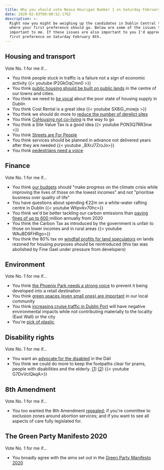 ```yaml
---
title: Why you should vote Neasa Hourigan Number 1 on Saturday February 8th.
date: 2020-02-03T00:00:52.176Z
description: >-
  Right now you might be weighing up the candidates in Dublin Central to decide
  where your first preference should go. Below are some of the issues that are
  important to me. If these issues are also important to you I'd appreciate your
  first preference on Saturday February 8th.
---
```

## Housing and transport

Vote No. 1 for me if...

* You think people stuck in traffic is a failure not a sign of economic activity {{< youtube lP2GkOqCmn0 >}}
* You think [public housing should be built on public lands](https://www.greenparty.ie/over-20000-homes-could-be-built-on-public-lands-in-dublin-city-greens/) in the centre of our towns and cities.
* You think we need to [be vocal](https://neasahourigan.com/post/housing-sit-down/) about the poor state of housing supply in Dublin
* You think Cost Rental is a great idea {{< youtube SX8iG_mowjs >}}
* You think we should do more to [reduce the number of derelict sites](https://neasahourigan.com/post/vacancy-and-dereliction-in-the-inner-city/) 
* You think [CoHousing not co-living](https://neasahourigan.com/post/greens-say-no-to-coliving-yes-to-cohousing/) is the way to go
* You think a Site Value Tax is a good idea {{< youtube PON3Q7RR3nw  >}}
* You think [Streets are For People](https://neasahourigan.com/post/streets-are-for-people/)
* You think services should be planned in advance not delivered years after they are needed {{< youtube _BXrJ7ZroJo>}}
* You think [pedestrians need a voice](https://neasahourigan.com/post/inaugural-meeting-of-irish-pedestrian-network/)

## Finance

Vote No. 1 for me if...

* You think [our budgets](https://www.greenparty.ie/budget-2020-neasa-hourigan/) should "make progress on the climate crisis while improving the lives of those on the lowest incomes" and not "prioritise business over quality of life"
* You have questions about spending €22m on a white-water rafting centre in Dublin {{< youtube Wtipvkv70hc>}}
* You think we'd be better tackling our carbon emissions than [paying fines of up to 600 ](https://neasahourigan.com/post/despite-brexit-budget-cost-of-fine-gael-climate-inaction-set-to-skyrocket/)million annually from 2020
* You think the Carbon Tax as introduced by the government is unfair to those on lower incomes and in rural areas {{< youtube WAuBD9FHRgo>}}
* You think the 80% tax on [windfall profits for land speculators](https://neasahourigan.com/post/greens-warn-of-over-1-5bn-loss-to-state-if-rezoning-levies-issue-not-remedied/) on lands rezoned for housing purposes should be reintroduced (this tax was abolished by Fine Gael under pressure from developers)

## Environment

Vote No. 1 for me if...

* You think [the Phoenix Park needs a strong voice](https://neasahourigan.com/post/update-on-the-plans-to-redevelop-the-phoenix-park/) to prevent it being developed into a retail destination
* You think [green spaces (even small ones) are important](https://neasahourigan.com/post/green-up-cabra-glasnevin/) in our local community
* You think [increasing cruise traffic in Dublin Port](https://neasahourigan.com/post/have-your-say-on-the-future-of-cruise-tourism-at-dublin-port/) will have negative environmental impacts while not contributing materially to the locality (East Wall) or the city
* You're [sick of plastic](https://neasahourigan.com/post/sick-of-plastic-day-of-action-planned-for-cabra/)

## Disability rights

Vote No. 1 for me if...

* You want an [advocate for the disabled](https://neasahourigan.com/post/world-sight-day/) in the Dáil 
* You think we could do more to keep the footpaths clear for prams, people with disabilities and the elderly. [(1](https://neasahourigan.com/post/dublin-footpath-blockers/)) [(2](https://www.greenparty.ie/make-way-day-exposes-need-for-new-street-strategy/)) {{< youtube G7DvVclQkqA>}}

## 8th Amendment

Vote No. 1 for me if...

* You too wanted the 8th Amendment [repealed](https://neasahourigan.com/post/repealed/); if you're committee to exclusion zones around abortion services; and if you want to see all aspects of care fully legislated for.

## The Green Party Manifesto 2020

Vote No. 1 for me if...

* You broadly agree with the aims set out in the [Green Party Manifesto 2020](https://www.rte.ie/news/2020/0125/1110908-greens-manifesto/)
